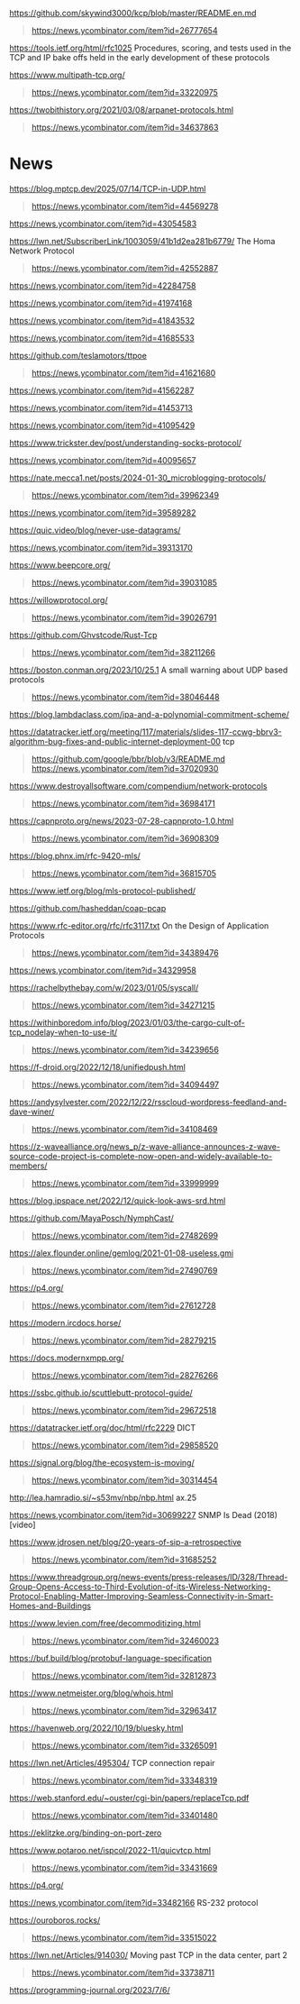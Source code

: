 https://github.com/skywind3000/kcp/blob/master/README.en.md
> https://news.ycombinator.com/item?id=26777654

https://tools.ietf.org/html/rfc1025 Procedures, scoring, and tests used
in the TCP and IP bake offs held in the early development of these
protocols

https://www.multipath-tcp.org/
> https://news.ycombinator.com/item?id=33220975

https://twobithistory.org/2021/03/08/arpanet-protocols.html
> https://news.ycombinator.com/item?id=34637863

# News
https://blog.mptcp.dev/2025/07/14/TCP-in-UDP.html
> https://news.ycombinator.com/item?id=44569278

https://news.ycombinator.com/item?id=43054583

https://lwn.net/SubscriberLink/1003059/41b1d2ea281b6779/ The Homa Network Protocol
> https://news.ycombinator.com/item?id=42552887

https://news.ycombinator.com/item?id=42284758

https://news.ycombinator.com/item?id=41974168

https://news.ycombinator.com/item?id=41843532

https://news.ycombinator.com/item?id=41685533

https://github.com/teslamotors/ttpoe
> https://news.ycombinator.com/item?id=41621680

https://news.ycombinator.com/item?id=41562287

https://news.ycombinator.com/item?id=41453713

https://news.ycombinator.com/item?id=41095429

https://www.trickster.dev/post/understanding-socks-protocol/

https://news.ycombinator.com/item?id=40095657

https://nate.mecca1.net/posts/2024-01-30_microblogging-protocols/
> https://news.ycombinator.com/item?id=39962349

https://news.ycombinator.com/item?id=39589282

https://quic.video/blog/never-use-datagrams/

https://news.ycombinator.com/item?id=39313170

https://www.beepcore.org/
> https://news.ycombinator.com/item?id=39031085

https://willowprotocol.org/
> https://news.ycombinator.com/item?id=39026791

https://github.com/Ghvstcode/Rust-Tcp
> https://news.ycombinator.com/item?id=38211266

https://boston.conman.org/2023/10/25.1 A small warning about UDP based protocols
> https://news.ycombinator.com/item?id=38046448

https://blog.lambdaclass.com/ipa-and-a-polynomial-commitment-scheme/

https://datatracker.ietf.org/meeting/117/materials/slides-117-ccwg-bbrv3-algorithm-bug-fixes-and-public-internet-deployment-00 tcp
> https://github.com/google/bbr/blob/v3/README.md
> https://news.ycombinator.com/item?id=37020930

https://www.destroyallsoftware.com/compendium/network-protocols
> https://news.ycombinator.com/item?id=36984171

https://capnproto.org/news/2023-07-28-capnproto-1.0.html
> https://news.ycombinator.com/item?id=36908309

https://blog.phnx.im/rfc-9420-mls/
> https://news.ycombinator.com/item?id=36815705

https://www.ietf.org/blog/mls-protocol-published/

https://github.com/hasheddan/coap-pcap

https://www.rfc-editor.org/rfc/rfc3117.txt On the Design of Application Protocols
> https://news.ycombinator.com/item?id=34389476

https://news.ycombinator.com/item?id=34329958

https://rachelbythebay.com/w/2023/01/05/syscall/
> https://news.ycombinator.com/item?id=34271215

https://withinboredom.info/blog/2023/01/03/the-cargo-cult-of-tcp_nodelay-when-to-use-it/
> https://news.ycombinator.com/item?id=34239656

https://f-droid.org/2022/12/18/unifiedpush.html
> https://news.ycombinator.com/item?id=34094497

https://andysylvester.com/2022/12/22/rsscloud-wordpress-feedland-and-dave-winer/
> https://news.ycombinator.com/item?id=34108469

https://z-wavealliance.org/news_p/z-wave-alliance-announces-z-wave-source-code-project-is-complete-now-open-and-widely-available-to-members/
> https://news.ycombinator.com/item?id=33999999

https://blog.ipspace.net/2022/12/quick-look-aws-srd.html

https://github.com/MayaPosch/NymphCast/
> https://news.ycombinator.com/item?id=27482699

https://alex.flounder.online/gemlog/2021-01-08-useless.gmi
> https://news.ycombinator.com/item?id=27490769

https://p4.org/
> https://news.ycombinator.com/item?id=27612728

https://modern.ircdocs.horse/
> https://news.ycombinator.com/item?id=28279215

https://docs.modernxmpp.org/
> https://news.ycombinator.com/item?id=28276266

https://ssbc.github.io/scuttlebutt-protocol-guide/
> https://news.ycombinator.com/item?id=29672518

https://datatracker.ietf.org/doc/html/rfc2229 DICT
> https://news.ycombinator.com/item?id=29858520

https://signal.org/blog/the-ecosystem-is-moving/
> https://news.ycombinator.com/item?id=30314454

http://lea.hamradio.si/~s53mv/nbp/nbp.html ax.25

https://news.ycombinator.com/item?id=30699227 SNMP Is Dead (2018) [video]

https://www.jdrosen.net/blog/20-years-of-sip-a-retrospective
> https://news.ycombinator.com/item?id=31685252

https://www.threadgroup.org/news-events/press-releases/ID/328/Thread-Group-Opens-Access-to-Third-Evolution-of-its-Wireless-Networking-Protocol-Enabling-Matter-Improving-Seamless-Connectivity-in-Smart-Homes-and-Buildings

https://www.levien.com/free/decommoditizing.html
> https://news.ycombinator.com/item?id=32460023

https://buf.build/blog/protobuf-language-specification
> https://news.ycombinator.com/item?id=32812873

https://www.netmeister.org/blog/whois.html
> https://news.ycombinator.com/item?id=32963417

https://havenweb.org/2022/10/19/bluesky.html
> https://news.ycombinator.com/item?id=33265091

https://lwn.net/Articles/495304/ TCP connection repair
> https://news.ycombinator.com/item?id=33348319

https://web.stanford.edu/~ouster/cgi-bin/papers/replaceTcp.pdf
> https://news.ycombinator.com/item?id=33401480

https://eklitzke.org/binding-on-port-zero

https://www.potaroo.net/ispcol/2022-11/quicvtcp.html
> https://news.ycombinator.com/item?id=33431669

https://p4.org/

https://news.ycombinator.com/item?id=33482166 RS-232 protocol

https://ouroboros.rocks/
> https://news.ycombinator.com/item?id=33515022

https://lwn.net/Articles/914030/ Moving past TCP in the data center, part 2
> https://news.ycombinator.com/item?id=33738711

https://programming-journal.org/2023/7/6/